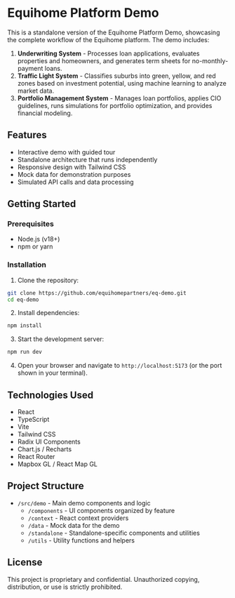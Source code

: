 # Equihome Platform Demo

This is a standalone version of the Equihome Platform Demo, showcasing the complete workflow of the Equihome platform. The demo includes:

1. **Underwriting System** - Processes loan applications, evaluates properties and homeowners, and generates term sheets for no-monthly-payment loans.
2. **Traffic Light System** - Classifies suburbs into green, yellow, and red zones based on investment potential, using machine learning to analyze market data.
3. **Portfolio Management System** - Manages loan portfolios, applies CIO guidelines, runs simulations for portfolio optimization, and provides financial modeling.

## Features

- Interactive demo with guided tour
- Standalone architecture that runs independently
- Responsive design with Tailwind CSS
- Mock data for demonstration purposes
- Simulated API calls and data processing

## Getting Started

### Prerequisites

- Node.js (v18+)
- npm or yarn

### Installation

1. Clone the repository:
```bash
git clone https://github.com/equihomepartners/eq-demo.git
cd eq-demo
```

2. Install dependencies:
```bash
npm install
```

3. Start the development server:
```bash
npm run dev
```

4. Open your browser and navigate to `http://localhost:5173` (or the port shown in your terminal).

## Technologies Used

- React
- TypeScript
- Vite
- Tailwind CSS
- Radix UI Components
- Chart.js / Recharts
- React Router
- Mapbox GL / React Map GL

## Project Structure

- `/src/demo` - Main demo components and logic
  - `/components` - UI components organized by feature
  - `/context` - React context providers
  - `/data` - Mock data for the demo
  - `/standalone` - Standalone-specific components and utilities
  - `/utils` - Utility functions and helpers

## License

This project is proprietary and confidential. Unauthorized copying, distribution, or use is strictly prohibited.
